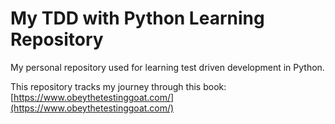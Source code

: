 # My TDD with Python Learning Repository
My personal repository used for learning test driven development in Python.

This repository tracks my journey through this book: [https://www.obeythetestinggoat.com/](https://www.obeythetestinggoat.com/)
